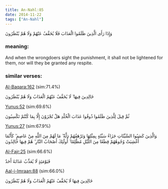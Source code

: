 ```yaml
---
title: An-Nahl:85
date: 2014-11-22
tags: ["An-Nahl"]
---
```

وَإِذَا رَأَى الَّذِينَ ظَلَمُوا الْعَذَابَ فَلَا يُخَفَّفُ عَنْهُمْ وَلَا هُمْ يُنْظَرُونَ
### meaning: 
And when the wrongdoers sight the punishment, it shall not be lightened for them, nor will they be granted any respite.
### similar verses: 

[Al-Baqara:162](/2/162) (sim:71.4%)

خَالِدِينَ فِيهَا ۖ لَا يُخَفَّفُ عَنْهُمُ الْعَذَابُ وَلَا هُمْ يُنْظَرُونَ

[Yunus:52](/10/52) (sim:69.6%)

ثُمَّ قِيلَ لِلَّذِينَ ظَلَمُوا ذُوقُوا عَذَابَ الْخُلْدِ هَلْ تُجْزَوْنَ إِلَّا بِمَا كُنْتُمْ تَكْسِبُونَ

[Yunus:27](/10/27) (sim:67.9%)

وَالَّذِينَ كَسَبُوا السَّيِّئَاتِ جَزَاءُ سَيِّئَةٍ بِمِثْلِهَا وَتَرْهَقُهُمْ ذِلَّةٌ ۖ مَا لَهُمْ مِنَ اللَّهِ مِنْ عَاصِمٍ ۖ كَأَنَّمَا أُغْشِيَتْ وُجُوهُهُمْ قِطَعًا مِنَ اللَّيْلِ مُظْلِمًا ۚ أُولَٰئِكَ أَصْحَابُ النَّارِ ۖ هُمْ فِيهَا خَالِدُونَ

[Al-Fajr:25](/89/25) (sim:66.6%)

فَيَوْمَئِذٍ لَا يُعَذِّبُ عَذَابَهُ أَحَدٌ

[Aal-i-Imraan:88](/3/88) (sim:66.0%)

خَالِدِينَ فِيهَا لَا يُخَفَّفُ عَنْهُمُ الْعَذَابُ وَلَا هُمْ يُنْظَرُونَ
